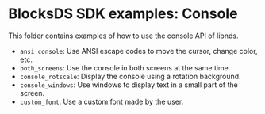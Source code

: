 # BlocksDS SDK examples: Console

This folder contains examples of how to use the console API of libnds.

- `ansi_console`: Use ANSI escape codes to move the cursor, change color, etc.
- `both_screens`: Use the console in both screens at the same time.
- `console_rotscale`: Display the console using a rotation background.
- `console_windows`: Use windows to display text in a small part of the screen.
- `custom_font`: Use a custom font made by the user.
